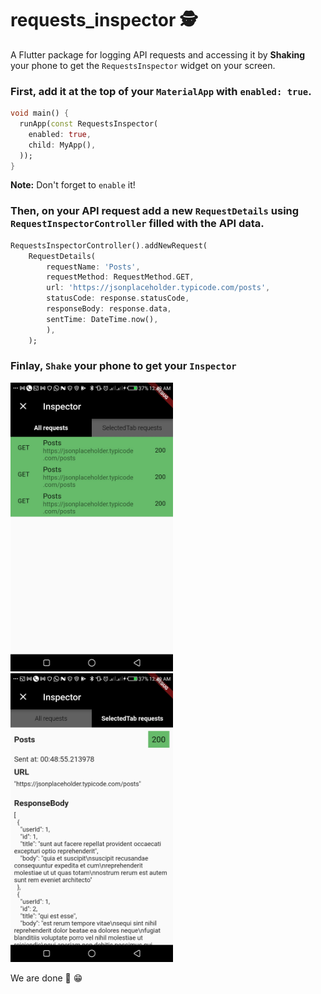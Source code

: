 # requests_inspector 🕵

A Flutter package for logging API requests and accessing it by **Shaking** your phone to get the `RequestsInspector` widget on your screen.

### First, add it at the top of your `MaterialApp` with `enabled: true`.

```dart
void main() {
  runApp(const RequestsInspector(
    enabled: true,
    child: MyApp(),
  ));
}

```

**Note:** Don't forget to `enable` it!

### Then, on your API request add a new `RequestDetails` using `RequestInspectorController` filled with the API data.

```dart
RequestsInspectorController().addNewRequest(
    RequestDetails(
        requestName: 'Posts',
        requestMethod: RequestMethod.GET,
        url: 'https://jsonplaceholder.typicode.com/posts',
        statusCode: response.statusCode,
        responseBody: response.data,
        sentTime: DateTime.now(),
        ),
    );
```

### Finlay, `Shake` your phone to get your `Inspector`

<img src = "https://raw.githubusercontent.com/Abdelazeem777/requests_inspector/main/screenshots/Screenshot_20211211-004944.jpg" width ="260" />
<img src = "https://raw.githubusercontent.com/Abdelazeem777/requests_inspector/main/screenshots/Screenshot_20211211-004949.jpg" width ="260" />

We are done 🎉️ 😁️
